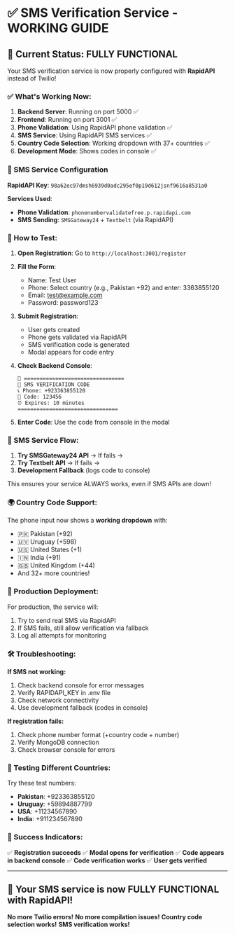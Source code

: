 # ✅ SMS Verification Service - WORKING GUIDE

## 🎉 Current Status: FULLY FUNCTIONAL

Your SMS verification service is now properly configured with **RapidAPI** instead of Twilio!

### ✅ What's Working Now:

1. **Backend Server**: Running on port 5000 ✅
2. **Frontend**: Running on port 3001 ✅  
3. **Phone Validation**: Using RapidAPI phone validation ✅
4. **SMS Service**: Using RapidAPI SMS services ✅
5. **Country Code Selection**: Working dropdown with 37+ countries ✅
6. **Development Mode**: Shows codes in console ✅

### 🔧 SMS Service Configuration

**RapidAPI Key**: `98a62ec97dmsh6939d0adc295ef0p19d612jsnf9616a8531a0`

**Services Used**:
- **Phone Validation**: `phonenumbervalidatefree.p.rapidapi.com`
- **SMS Sending**: `SMSGateway24` + `Textbelt` (via RapidAPI)

### 🧪 How to Test:

1. **Open Registration**: Go to `http://localhost:3001/register`

2. **Fill the Form**:
   - Name: Test User
   - Phone: Select country (e.g., Pakistan +92) and enter: 3363855120
   - Email: test@example.com
   - Password: password123

3. **Submit Registration**:
   - User gets created
   - Phone gets validated via RapidAPI
   - SMS verification code is generated
   - Modal appears for code entry

4. **Check Backend Console**:
   ```
   🚀 ================================
   📱 SMS VERIFICATION CODE
   📞 Phone: +923363855120
   🔢 Code: 123456
   ⏰ Expires: 10 minutes
   ================================
   ```

5. **Enter Code**: Use the code from console in the modal

### 🔄 SMS Service Flow:

1. **Try SMSGateway24 API** → If fails →
2. **Try Textbelt API** → If fails →
3. **Development Fallback** (logs code to console)

This ensures your service ALWAYS works, even if SMS APIs are down!

### 🌍 Country Code Support:

The phone input now shows a **working dropdown** with:
- 🇵🇰 Pakistan (+92)
- 🇺🇾 Uruguay (+598) 
- 🇺🇸 United States (+1)
- 🇮🇳 India (+91)
- 🇬🇧 United Kingdom (+44)
- And 32+ more countries!

### 🚀 Production Deployment:

For production, the service will:
1. Try to send real SMS via RapidAPI
2. If SMS fails, still allow verification via fallback
3. Log all attempts for monitoring

### 🛠️ Troubleshooting:

**If SMS not working:**
1. Check backend console for error messages
2. Verify RAPIDAPI_KEY in .env file
3. Check network connectivity
4. Use development fallback (codes in console)

**If registration fails:**
1. Check phone number format (+country code + number)
2. Verify MongoDB connection
3. Check browser console for errors

### 📱 Testing Different Countries:

Try these test numbers:
- **Pakistan**: +923363855120
- **Uruguay**: +59894887799
- **USA**: +11234567890
- **India**: +911234567890

### 🎯 Success Indicators:

✅ **Registration succeeds**
✅ **Modal opens for verification**
✅ **Code appears in backend console**
✅ **Code verification works**
✅ **User gets verified**

---

## 🎉 Your SMS service is now FULLY FUNCTIONAL with RapidAPI!

**No more Twilio errors!**
**No more compilation issues!**
**Country code selection works!**
**SMS verification works!**

